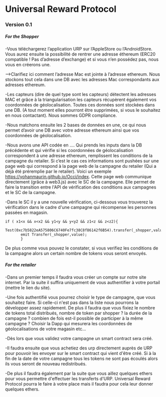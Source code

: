 # Universal Reward Protocol

### Version 0.1

##### For the Shopper

-Vous téléchargerez l’application URP sur l’AppleStore ou l’AndroidStore. Vous aurez ensuite la possibilité de rentrer une adresse éthereum (ERC20 compatible ! Pas d’adresse d’exchange) et si vous n’en possédez pas, nous vous en créerons une.

-->Clarifiez ici comment l’adresse Mac est jointe à l’adresse ethereum.
Nous stockons tout cela dans une DB avec les adresses Mac correspondants aux adresses ethereum.

-Les capteurs (dire de quel type sont les capteurs) détectent les adresses MAC et grâce à la triangularisation les capteurs récupèrent également vos coordonnées de géolocalisation. Toutes ces données sont stockées dans une DB. (A tout moment elles pourront être supprimées, si vous le souhaitez en nous contactant). Nous sommes GDPR compliance. 

-Nous matchons ensuite les 2 bases de données en une, ce qui nous permet d’avoir une DB avec votre adresse ethereum ainsi que vos coordonnées de géolocalisation.

-Nous avons une API codée en …. Qui prends les inputs dans la DB précédente et qui vérifie si les coordonnées de géolocalisation correspondent à une adresse ethereum, remplissent les conditions de la campagne du retailer. Si c’est le cas ces informations sont pushées sur une page web qui correspond à la page web de la campagne du retailer (Qui a déjà été préremplie par le retailer). Voici un exemple https://yohanmaurin.github.io/Occi/index. Cette page web communique directement (grâce à web3.js) avec le SC de la campagne. Elle permet de faire la transition entre l'API de vérification des conditions aux campagnes et le SC de la campagne. 

-Dans le SC il y a une nouvelle vérification, ci-dessous vous trouverez la vérification dans le cadre d'une campagne qui récompense les personnes passées en magasin.
```
if ( x1<x && x<x2 && y1<y && y<y2 && z1<z && z<z2){
       Test(0xc7b5822eA575806C6740Fe7fc38C8f86142f6B54).transfer(_shopper,value);
       emit Transfer(_shopper,value);
       }
```
De plus comme vous pouvez le constater, si vous verifiez les conditions de la campagne alors un certain nombre de tokens vous seront envoyés.

##### For the retailer

-Dans un premier temps il faudra vous créer un compte sur notre site internet. Par la suite il suffira uniquement de vous authentifier à votre portail (mettre le lien du site).

-Une fois authentifié vous pourrez choisir le type de campagne, que vous souhaitez faire. Si celle-ci n'est pas dans la liste nous pourrons la développer assez rapidement. De plus il faudra que vous fixiez le nombre de tokens total distribués, nombre de token par shopper ?  la durée de la campagne ? combien de fois est-il possible de participer à la même campagne ? Choisir la Dapp qui mesurera les coordonnées de géolocalisations de votre magasin etc...

-Dès lors que vous validez votre campagne un smart contract sera créé. 

-Il faudra ensuite que vous achetiez des urp directement auprès de URP pour pouvoir les envoyer sur le smart contract qui vient d'être créé. Si à la fin de la date de votre campagne tous les tokens ne sont pas écoulés alors ils vous seront de nouveau redistribués. 

-De plus il faudra également par la suite que vous aillez quelques ethers pour vous permettre d'effectuer les transferts d'URP. Universal Reward Protocol pourra le faire à votre place mais il faudra pour cela leur donner quelques ethers.


